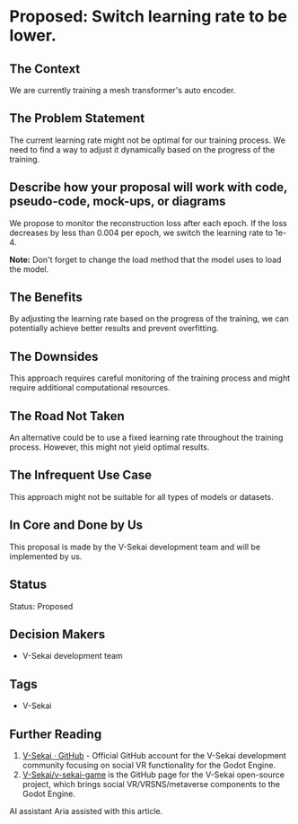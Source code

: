 # Proposed: Switch learning rate to be lower.

## The Context

We are currently training a mesh transformer's auto encoder.

## The Problem Statement

The current learning rate might not be optimal for our training process. We need to find a way to adjust it dynamically based on the progress of the training.

## Describe how your proposal will work with code, pseudo-code, mock-ups, or diagrams

We propose to monitor the reconstruction loss after each epoch. If the loss decreases by less than 0.004 per epoch, we switch the learning rate to 1e-4.

**Note:** Don't forget to change the load method that the model uses to load the model.

## The Benefits

By adjusting the learning rate based on the progress of the training, we can potentially achieve better results and prevent overfitting.

## The Downsides

This approach requires careful monitoring of the training process and might require additional computational resources.

## The Road Not Taken

An alternative could be to use a fixed learning rate throughout the training process. However, this might not yield optimal results.

## The Infrequent Use Case

This approach might not be suitable for all types of models or datasets.

## In Core and Done by Us

This proposal is made by the V-Sekai development team and will be implemented by us.

## Status

Status: Proposed <!-- Draft | Proposed | Rejected | Accepted | Deprecated | Superseded by -->

## Decision Makers

- V-Sekai development team

## Tags

- V-Sekai

## Further Reading

1. [V-Sekai · GitHub](https://github.com/v-sekai) - Official GitHub account for the V-Sekai development community focusing on social VR functionality for the Godot Engine.
2. [V-Sekai/v-sekai-game](https://github.com/v-sekai/v-sekai-game) is the GitHub page for the V-Sekai open-source project, which brings social VR/VRSNS/metaverse components to the Godot Engine.

AI assistant Aria assisted with this article.
